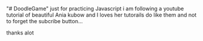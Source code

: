 "# DoodleGame" 
just for practicing Javascript i am following a youtube tutorial of beautiful Ania kubow and I loves her tutorails do like them and not to forget the subcribe button...

thanks alot